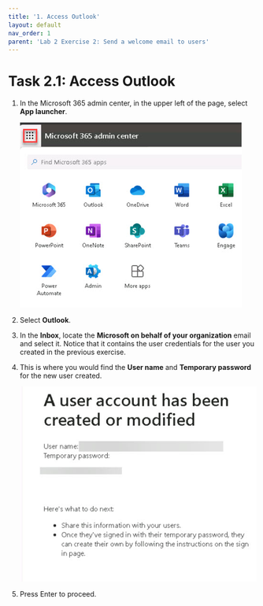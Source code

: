 ```yaml
---
title: '1. Access Outlook'
layout: default
nav_order: 1
parent: 'Lab 2 Exercise 2: Send a welcome email to users'
---
```


# Task 2.1: Access Outlook

1. In the Microsoft 365 admin center, in the upper left of the page, select **App launcher**.

    ![l2a5.jpg](../media/lab2/a5.jpg)

1. Select **Outlook**.

1. In the **Inbox**, locate the **Microsoft on behalf of your organization** email and select it. Notice that it contains the user credentials for the user you created in the previous exercise.

1. This is where you would find the **User name** and **Temporary password** for the new user created.

    ![l2a6.jpg](../media/lab2/a6.jpg)

1. Press Enter to proceed.

